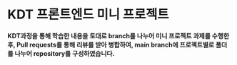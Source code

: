 # KDT 프론트엔드 미니 프로젝트





#### KDT과정을 통해 학습한 내용을 토대로 branch를 나누어 미니 프로젝트 과제를 수행한 후, Pull requests를 통해 리뷰를 받아 병합하여, main branch에 프로젝트별로 폴더를 나누어 repository를 구성하였습니다.